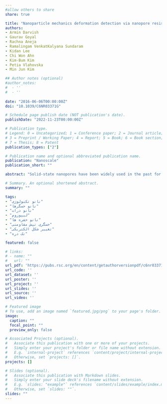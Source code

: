 ```yaml
---
#allow others to share
share: true

title: "Nanoparticle mechanics deformation detection via nanopore resistive pulse sensing"
authors:
- Armin Darvish
- Gaurav Goyal
- Rachna Aneja
- Ramalingam VenkatKalyana Sundaram
- Kidan Lee
- Chi Won Ahn
- Kim-Bum Kim
- Petia Vlahovska
- Min Jun Kim

## Author notes (optional)
#author_notes:
#  - ''
#  - ''
  
date: "2016-06-06T00:00:00Z"
doi: "10.1039/C6NR03371G"

# Schedule page publish date (NOT publication's date).
publishDate: "2022-11-23T00:00:00Z"

# Publication type.
# Legend: 0 = Uncategorized; 1 = Conference paper; 2 = Journal article;
# 3 = Preprint / Working Paper; 4 = Report; 5 = Book; 6 = Book section;
# 7 = Thesis; 8 = Patent
publication_types: ["2"]

# Publication name and optional abbreviated publication name.
publication: "Nanoscale"
publication_short: ""

abstract: "Solid-state nanopores have been widely used in the past for single-particle analysis of nanoparticles, liposomes, exosomes and viruses. The shape of soft particles, particularly liposomes with a bilayer membrane, can greatly differ inside the nanopore compared to bulk solution as the electric field inside the nanopores can cause liposome electrodeformation. Such deformations can compromise size measurement and characterization of particles, but are often neglected in nanopore resistive pulse sensing. In this paper, we investigated the deformation of various liposomes inside nanopores. We observed a significant difference in resistive pulse characteristics between soft liposomes and rigid polystyrene nanoparticles especially at higher applied voltages. We used theoretical simulations to demonstrate that the difference can be explained by shape deformation of liposomes as they translocate through the nanopores. Comparing our results with the findings from electrodeformation experiments, we demonstrated that the rigidity of liposomes can be qualitatively compared using resistive pulse characteristics. This application of nanopores can provide new opportunities to study the mechanics at the nanoscale, to investigate properties of great value in fundamental biophysics and cellular mechanobiology, such as virus deformability and fusogenicity, and in applied sciences for designing novel drug/gene delivery systems."

# Summary. An optional shortened abstract.
summary: ""

tags:
- "نانو تکنولوژی"
- "نانو حسگرها"
- "نانو ذرات"
- "لیپوزوم"
- "نانو حفره ها"
- "حسگری تپش مقاومتی"
- "تغییر شکل الکتریکی"
- "تک ذره"

featured: false

# links:
# - name: ""
#   url: ""
url_pdf: 'https://pubs.rsc.org/en/content/getauthorversionpdf/c6nr03371g'
url_code: ''
url_dataset: ''
url_poster: ''
url_project: ''
url_slides: ''
url_source: ''
url_video: ''

# Featured image
# To use, add an image named `featured.jpg/png` to your page's folder. 
image:
  caption: ""
  focal_point: ""
  preview_only: false

# Associated Projects (optional).
#   Associate this publication with one or more of your projects.
#   Simply enter your project's folder or file name without extension.
#   E.g. `internal-project` references `content/project/internal-project/index.md`.
#   Otherwise, set `projects: []`.
projects: []

# Slides (optional).
#   Associate this publication with Markdown slides.
#   Simply enter your slide deck's filename without extension.
#   E.g. `slides: "example"` references `content/slides/example/index.md`.
#   Otherwise, set `slides: ""`.
slides: ""
---
```


